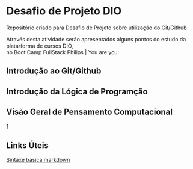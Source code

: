 #  Desafio de Projeto DIO  
Repositório criado para Desafio de Projeto sobre utilização do Git/Github

Através desta atividade serão apresentados alguns
pontos do estudo da platarforma de cursos DIO,  
no Boot Camp FullStack Philips | You are you:

## Introdução ao Git/Github
## Introdução da Lógica de Programção
## Visão Geral de Pensamento Computacional


1
## Links Úteis
[Sintáxe básica markdown](https://programming.vip/docs/markdown-basic-syntax.html)
